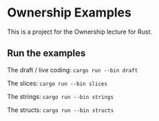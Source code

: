 # Ownership Examples

This is a project for the Ownership lecture for Rust.

## Run the examples

The draft / live coding:
```cargo run --bin draft```

The slices:
```cargo run --bin slices```

The strings:
```cargo run --bin strings```

The structs:
```cargo run --bin structs```